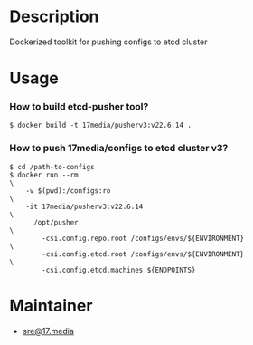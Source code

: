 # Description

Dockerized toolkit for pushing configs to etcd cluster

# Usage

### How to build etcd-pusher tool?

    $ docker build -t 17media/pusherv3:v22.6.14 .

### How to push 17media/configs to etcd cluster v3?

    $ cd /path-to-configs
    $ docker run --rm                                                         \
        -v $(pwd):/configs:ro                                                 \
        -it 17media/pusherv3:v22.6.14                                        \
          /opt/pusher                                                         \
            -csi.config.repo.root /configs/envs/${ENVIRONMENT}                \
            -csi.config.etcd.root /configs/envs/${ENVIRONMENT}                \
            -csi.config.etcd.machines ${ENDPOINTS}

# Maintainer

- sre@17.media
